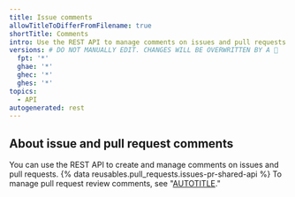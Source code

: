 ```yaml
---
title: Issue comments
allowTitleToDifferFromFilename: true
shortTitle: Comments
intro: Use the REST API to manage comments on issues and pull requests.
versions: # DO NOT MANUALLY EDIT. CHANGES WILL BE OVERWRITTEN BY A 🤖
  fpt: '*'
  ghae: '*'
  ghec: '*'
  ghes: '*'
topics:
  - API
autogenerated: rest
---
```


## About issue and pull request comments

You can use the REST API to create and manage comments on issues and pull requests. {% data reusables.pull_requests.issues-pr-shared-api %} To manage pull request review comments, see "[AUTOTITLE](/rest/pulls/comments)."

<!-- Content after this section is automatically generated -->
